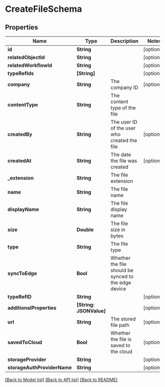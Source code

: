 # CreateFileSchema

## Properties
Name | Type | Description | Notes
------------ | ------------- | ------------- | -------------
**id** | **String** |  | [optional] 
**relatedObjectId** | **String** |  | [optional] 
**relatedWorkflowId** | **String** |  | [optional] 
**typeRefIds** | **[String]** |  | [optional] 
**company** | **String** | The company ID | [optional] 
**contentType** | **String** | The content type of the file | 
**createdBy** | **String** | The user ID of the user who created the file | [optional] 
**createdAt** | **String** | The date the file was created | [optional] 
**_extension** | **String** | The file extension | 
**name** | **String** | The file name | 
**displayName** | **String** | The file display name | 
**size** | **Double** | The file size in bytes | 
**type** | **String** | The file type | 
**syncToEdge** | **Bool** | Whether the file should be synced to the edge device | 
**typeRefID** | **String** |  | [optional] 
**additionalProperties** | **[String: JSONValue]** |  | [optional] 
**url** | **String** | The stored file path | [optional] 
**savedToCloud** | **Bool** | Whether the file is saved to the cloud | [optional] 
**storageProvider** | **String** |  | [optional] 
**storageAuthProviderName** | **String** |  | [optional] 

[[Back to Model list]](../README.md#documentation-for-models) [[Back to API list]](../README.md#documentation-for-api-endpoints) [[Back to README]](../README.md)


